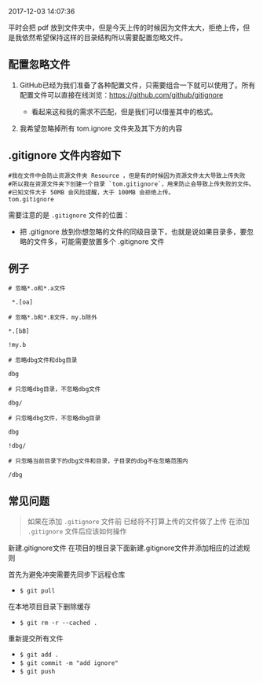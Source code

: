 2017-12-03 14:07:36

平时会把 pdf 放到文件夹中，但是今天上传的时候因为文件太大，拒绝上传，但是我依然希望保持这样的目录结构所以需要配置忽略文件。

## 配置忽略文件
1. GitHub已经为我们准备了各种配置文件，只需要组合一下就可以使用了。所有配置文件可以直接在线浏览：https://github.com/github/gitignore
    - 看起来这和我的需求不匹配，但是我们可以借鉴其中的格式。

2. 我希望忽略掉所有 tom.ignore 文件夹及其下方的内容

## .gitignore 文件内容如下
```.gitignore
#我在文件中会防止资源文件夹 Resource ，但是有的时候因为资源文件太大导致上传失败
#所以我在资源文件夹下创建一个目录 `tom.gitignore`，用来防止会导致上传失败的文件。
#已知文件大于 50MB 会风险提醒，大于 100MB 会拒绝上传。
tom.gitignore
```
需要注意的是 `.gitignore` 文件的位置：
- 把 .gitignore 放到你想忽略的文件的同级目录下，也就是说如果目录多，要忽略的文件多，可能需要放置多个 .gitignore 文件


## 例子
```
# 忽略*.o和*.a文件

 *.[oa]

# 忽略*.b和*.B文件，my.b除外

*.[bB]

!my.b

# 忽略dbg文件和dbg目录

dbg

# 只忽略dbg目录，不忽略dbg文件

dbg/

# 只忽略dbg文件，不忽略dbg目录

dbg

!dbg/

# 只忽略当前目录下的dbg文件和目录，子目录的dbg不在忽略范围内

/dbg
```

## 常见问题 

> 如果在添加 `.gitignore` 文件前 已经将不打算上传的文件做了上传 在添加 `.gitignore` 文件后应该如何操作

新建.gitignore文件
在项目的根目录下面新建.gitignore文件并添加相应的过滤规则

首先为避免冲突需要先同步下远程仓库
- `$ git pull`

在本地项目目录下删除缓存
- `$ git rm -r --cached .`


重新提交所有文件
- `$ git add .`
- `$ git commit -m "add ignore"`
- `$ git push`

